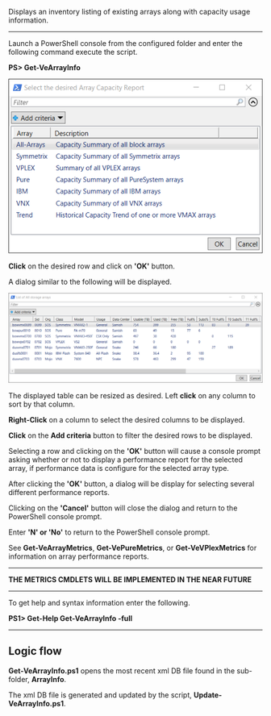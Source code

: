 Displays an inventory listing of existing arrays along with capacity usage information.
***
Launch a PowerShell console from the configured folder and enter the following command execute the script.

**PS> Get-VeArrayInfo**

[![ArrayInfo](images/ArrayCapacityReport.png)](images/ArrayCapacityReport.png)

**Click** on the desired row and click on **'OK'** button.

A dialog similar to the following will be displayed.

[![ArrayInfo](images/AllStorageArrays.png)](images/AllStorageArrays.png)

The displayed table can be resized as desired. Left **click** on any column to sort by that column.

**Right-Click** on a column to select the desired columns to be displayed.

**Click** on the **Add criteria** button to filter the desired rows to be displayed.

Selecting a row and clicking on the **'OK'** button will cause a console prompt asking
whether or not to display a performance report for the selected array, if performance data is configure for the selected array type.

After clicking the **'OK'** button, a dialog will be display for selecting several different performance reports.

Clicking on the **'Cancel'** button will close the dialog and return to the PowerShell console prompt.


Enter **'N' or 'No'** to return to the PowerShell console prompt.

See **Get-VeArrayMetrics**, **Get-VePureMetrics**, or **Get-VeVPlexMetrics** for information on array performance reports.

***

**THE METRICS CMDLETS WILL BE IMPLEMENTED IN THE NEAR FUTURE**

***

To get help and syntax information enter the following.

**PS1> Get-Help Get-VeArrayInfo -full**

***

## Logic flow

**Get-VeArrayInfo.ps1** opens the most recent xml DB file found in the sub-folder, **ArrayInfo**.

The xml DB file is generated and updated by the script, **Update-VeArrayInfo.ps1**.